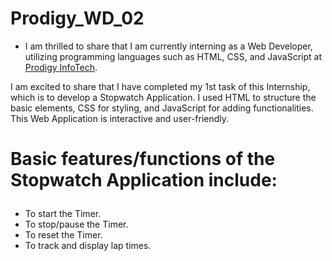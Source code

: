 # Prodigy_WD_02

- I am thrilled to share that I am currently interning as a Web Developer, utilizing programming languages such as HTML, CSS, and JavaScript at <a href="https://www.linkedin.com/feed/hashtag/?keywords=prodigyinfotech&highlightedUpdateUrns=urn%3Ali%3Aactivity%3A7123372585416892416&lipi=urn%3Ali%3Apage%3Ad_flagship3_profile_view_base_recent_activity_content_view%3BkKCq23ZDTmeAWYaGcBwlKg%3D%3D">Prodigy InfoTech</a>.

<p>I am excited to share that I have completed my 1st task of this Internship, which is to develop a Stopwatch Application. I used HTML to structure the basic elements, CSS for styling, and JavaScript for adding functionalities. This Web Application is interactive and user-friendly. </p>

# <p>Basic features/functions of the Stopwatch Application include: </p>
<ul>
  <li>To start the Timer.</li>
  <li>To stop/pause the Timer.</li>
  <li>To reset the Timer.</li>
  <li>To track and display lap times.</li>
</ul>
